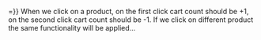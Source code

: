 =}} When we click on a product, on the first click cart count should be +1, on the second click cart count should be -1. If we click on different product the same functionality will be applied...